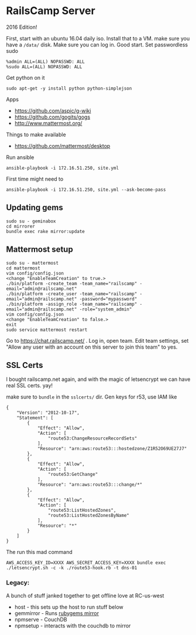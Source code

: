 # RailsCamp Server

2016 Edition!

First, start with an ubuntu 16.04 daily iso. Install that to a VM. make sure you
have a `/data/` disk. Make sure you can log in. Good start. Set passwordless sudo

	%admin ALL=(ALL) NOPASSWD: ALL
	%sudo ALL=(ALL) NOPASSWD: ALL

Get python on it

	sudo apt-get -y install python python-simplejson

Apps
* https://github.com/aspic/g-wiki
* https://github.com/gogits/gogs
* http://www.mattermost.org/


Things to make available
* https://github.com/mattermost/desktop


Run ansible

    ansible-playbook -i 172.16.51.250, site.yml

First time might need to

	ansible-playbook -i 172.16.51.250, site.yml --ask-become-pass

## Updating gems

    sudo su - geminabox
    cd mirrorer
    bundle exec rake mirror:update

## Mattermost setup

    sudo su - mattermost
    cd mattermost
    vim config/config.json
    <change "EnableTeamCreation" to true.>
    ./bin/platform -create_team -team_name="railscamp" -email="admin@railscamp.net"
    ./bin/platform -create_user -team_name="railscamp" -email="admin@railscamp.net" -password="mypassword"
    ./bin/platform -assign_role -team_name="railscamp" -email="admin@railscamp.net" -role="system_admin"
    vim config/config.json
    <change "EnableTeamCreation" to false.>
    exit
    sudo service mattermost restart

Go to https://chat.railscamp.net/ . Log in, open team. Edit team settings, set "Allow any user with an account on this server to join this team" to yes.

## SSL Certs
I bought railscamp.net again, and with the magic of letsencrypt we can have real SSL certs. yay!

make sure to `bundle` in the `sslcerts/` dir. Gen keys for r53, use IAM like

```
{
    "Version": "2012-10-17",
    "Statement": [
        {
            "Effect": "Allow",
            "Action": [
                "route53:ChangeResourceRecordSets"
            ],
            "Resource": "arn:aws:route53:::hostedzone/Z1R52O69UE27J7"
        },
        {
            "Effect": "Allow",
            "Action": [
                "route53:GetChange"
            ],
            "Resource": "arn:aws:route53:::change/*"
        },
        {
            "Effect": "Allow",
            "Action": [
                "route53:ListHostedZones",
                "route53:ListHostedZonesByName"
            ],
            "Resource": "*"
        }
    ]
}
```


The run this mad command

    AWS_ACCESS_KEY_ID=XXXX AWS_SECRET_ACCESS_KEY=XXXX bundle exec ./letsencrypt.sh -c -k ./route53-hook.rb -t dns-01

### Legacy:
A bunch of stuff janked together to get offline love at RC-us-west

* host - this sets up the host to run stuff below
* gemmirror - Runs [rubygems mirror](https://github.com/rubygems/rubygems-mirror)
* npmserve - CouchDB
* npmsetup - interacts with the couchdb to mirror
